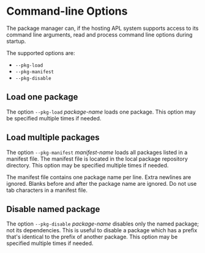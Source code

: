 Command-line Options
====================

The package manager can, if the hosting APL system supports access to
its command line arguments, read and process command line options
during startup.

The supported options are:

* `--pkg-load`
* `--pkg-manifest`
* `--pkg-disable`

Load one package
----------------

The option `--pkg-load` *package-name* loads one package. This option
may be specified multiple times if needed.

Load multiple packages
----------------------

The option `--pkg-manifest` *manifest-name* loads all packages listed
in a manifest file. The manifest file is located in the local package
repository directory. This option may be specified multiple times if
needed.

The manifest file contains one package name per line. Extra newlines
are ignored. Blanks before and after the package name are ignored. Do
not use tab characters in a manifest file.

Disable named package
---------------------

The option `--pkg-disable` *package-name* disables only the named
package; not its dependencies. This is useful to disable a package
which has a prefix that's identical to the prefix of another package.
This option may be specified multiple times if needed.
